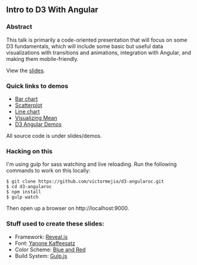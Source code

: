 ## Intro to D3 With Angular

### Abstract
This talk is primarily a code-oriented presentation that will focus on some D3 fundamentals, which will include some basic but useful data visualizations with transitions and animations, integration with Angular, and making them mobile-friendly.

View the [slides](http://victormejia.github.io/d3-angularoc).

### Quick links to demos
* [Bar chart](http://victormejia.github.io/d3-angularoc/demos/05-barchart-tooltips/)
* [Scatterplot](http://victormejia.github.io/d3-angularoc/demos/04-scatterplot-animated/)
* [Line chart](http://victormejia.github.io/d3-angularoc/demos/06-linechart/)
* [Visualizing Mean](http://victormejia.github.io/d3-angularoc/demos/mean/)
* [D3 Angular Demos](http://victormejia.github.io/d3-angular-demos)
 
All source code is under slides/demos.

### Hacking on this
I'm using gulp for sass watching and live reloading. Run the following commands to work on this locally:

    $ git clone https://github.com/victormejia/d3-angularoc.git 
    $ cd d3-angularoc
    $ npm install
    $ gulp watch
    
Then open up a browser on http://localhost:9000.

### Stuff used to create these slides:
* Framework: [Reveal.js](http://lab.hakim.se/reveal-js/)
* Font: [Yanone Kaffeesatz](https://www.google.com/fonts/specimen/Yanone+Kaffeesatz)
* Color Scheme: [Blue and Red](https://kuler.adobe.com/Blue-and-Red-color-theme-3876368)
* Build System: [Gulp.js](http://gulpjs.com/)
